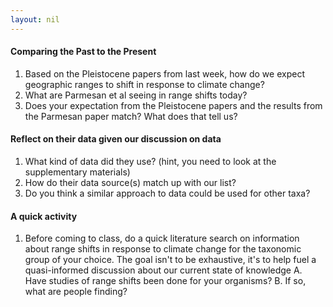 ```yaml
---
layout: nil
---
```

#### Comparing the Past to the Present
1. Based on the Pleistocene papers from last week, how do we expect geographic ranges to shift in response to climate change?
2. What are Parmesan et al seeing in range shifts today?
3. Does your expectation from the Pleistocene papers and the results from the Parmesan paper match? What does that tell us?

#### Reflect on their data given our discussion on data
1. What kind of data did they use? (hint, you need to look at the supplementary materials)
2. How do their data source(s) match up with our list? 
3. Do you think a similar approach to data could be used for other taxa?

#### A quick activity

1. Before coming to class, do a quick literature search on information about range shifts in response to climate change for the
taxonomic group of your choice. The goal isn't to be exhaustive, it's to help fuel a quasi-informed discussion about our current state of
knowledge 
     A. Have studies of range shifts been done for your organisms? 
     B. If so, what are people finding?
